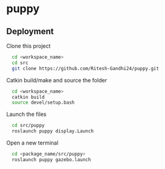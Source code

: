# puppy

## Deployment

Clone this project

```bash
  cd <workspace_name>
  cd src
  git clone https://github.com/Ritesh-Gandhi24/puppy.git
```

Catkin build/make and source the folder

```bash
  cd <workspace_name>
  catkin build
  source devel/setup.bash
```
Launch the files

```bash
  cd src/puppy
  roslaunch puppy display.Launch
```
Open a new terminal 

```bash
  cd <package_name/src/puppy>
  roslaunch puppy gazebo.launch
```
